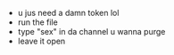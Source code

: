 
- u jus need a damn token lol
- run the file
- type "sex" in da channel u wanna purge
- leave it open
